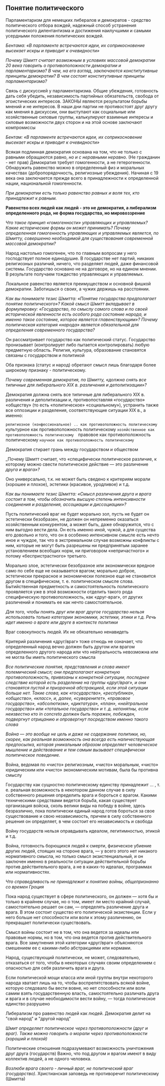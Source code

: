 ## Понятие политического 
Парламентаризм для немецких либералов и демократов - средство политического отбора вождей, надежный способ устранения политического дилентантизма и достижения наилучшими и самыми усердными положения политических вождей.

_Бентама: «В парламенте встречаются идеи, их соприкосновение высекает искры и приводит к очевидности»_

_Почему Шмитт считает возможным в условиях массовой демократии 20 века говорить о противоположности демократии и парламентаризма? В чем, на его взгляд, заключаются конститутивные принципы демократии? В чем состоят конститутивные принципы парламентаризма?_

Связь с дискуссией у парламентаризма. Общие убеждения, готовность дать себя убедить, независимость партийных обязательств, свобода от эгоистических интересов. ЗАКОНЫ являются результатом борьбы мнений и не интересов. В наши дни партии не противостоят друг другу как мнения в дискуссии, они выступают как социальные или хозяйственные силовые группы, калькулируют взаимные интересы и силовые возможности двух сторон и на этой основе заключают компромиссы

_Бентам: «В парламенте встречаются идеи, их соприкосновение высекает искры и приводит к очевидности»_

Всякая подлинная демократия основана на том, что не только с равными обращаются равно, _но и с неравными неравно._ (Не гражданин - нет прав) Демократия требует гомогенности, а не гетерогенности. Обнаружить равенство можно в определенный физ и моральных качествах (добропорядочность, религиозные убеждения). Начиная с 19 века она заключается прежде всего в принадлежности к определенной нации, национальной гомогенности. 

_При демократии есть только равенство равных и воля тех, кто принадлежит к равным._

__Равенство всех людей как людей - это не демократия, а либерализм определенного рода, не форма государства, но мировоззрение__

_Что такое принцип «гомогенности» управляющих и управляемых? Какие исторические формы он может принимать? Почему определенная гомогенность управляющих и управляемых является, по Шмитту, совершенно необходимой для существования современной массовой демократии?_

Народ настолько гомогенен, что по главным вопросам у него господствует полное единодушие. В государстве нет партий, никаких религиозных различий, ничего, что разделяет людей, даже финансовой системы. Государство основано не на договоре, но на едином мнении. В результате получаем тождество управляющих и управляемых.

Локальное равенство является преимуществом и основной фишкой демократии. Заботишься о своих, а чужих держишь на расстоянии.  

_Как вы понимаете тезис Шмитта: «Понятие государства предполагает понятие политического»? Какой смысл Шмитт вкладывает в формулировку: «Государство, по смыслу самого слова и по своей исторической явленности есть особого рода состояние народа, и именно такое состояние, которое является главенствующим»? Почему политическая категория «народа» является обязательной для определения современного государства?_

Он рассматривает государство как политический статус. Государство пронизывает (контролирует либо пытается контролировать) любую предметную область. Религия, культура, образование становятся связаны с государством и политикой

Оба признака (статус и народ) обретают смысл лишь благодаря более широкому признаку - политическому.

_Почему современная демократия, по Шмитту, «должна снять все типичные для либерального XIX в. различения и деполитизации»?_

Демократия должна снять все типичные для либерального XIX в. различения и деполитизации и, противопоставляя «государство» «обществу» (то есть «политическое» «социальному»), устранить также все оппозиции и разделения, соответствующие ситуации XIX в., а именно: 

`религиозное (конфессиональное) .. как противоположность политическому
`культурное как противоположность политическому 
`хозяйственное как противоположность политическому 
`правовое как противоположность политическому 
`научное как противоположность политическому`

Демократия стирает грань между государством и обществом

_Почему Шмитт считает, что «специфически политическое различие, к которому можно свести политическое действие — это различение _друга и врага»?_ 

Оно универсально, т.к. не может быть сведено к критериям морали (хорошее и плохое), эстетики (красивое, уродливое) и т.д.

_Как вы понимаете тезис Шмитта: «Смысл различения друга и врага состоит в том, чтобы обозначить высшую степень интенсивности соединения и разделения, ассоциации и диссоциации»?_

Пусть политический враг не будет морально зол, пусть не будет он эстетически безобразен, не должен он непременно оказаться хозяйственным конкурентом, а может быть, даже обнаружится, что с ним выгодно вести дела. Он есть именно иной, чужой, а для существа его довольно и того, что он в особенно интенсивном смысле есть нечто иное и чуждое, так что в экстремальном случае возможны конфликты с ним, которые не могут быть разрешены ни предпринятым заранее установлением всеобщих норм, ни приговором «непричастного» и потому «беспристрастного» третьего.

Морально злое, эстетически безобразное или экономически вредное само по себе еще не оказывается врагом; морально доброе, эстетически прекрасное и экономически полезное еще не становится другом в специфическом, т. е. политическом смысле слова. Бытийственная предметность и самостоятельность политического проявляется уже в этой возможности отделить такого рода специфическую противоположность, как «друг-враг», от других различений и понимать ее как нечто самостоятельное.

_Для того, чтобы понять друг или враг другое государство нельзя использовать только категории экономики, эстетики, этики и т.д. Речь идет именно о враге или друге в контексте политики_

Враг совокупность людей. Их не обязательно ненавидеть

Критерий различения «друг/враг» тоже отнюдь не означает, что определенный народ вечно должен быть другом или врагом определенного другого народа или что нейтральность невозможна или не могла бы иметь политического смысла

_Все политические понятия, представления и слова имеют полемический смысл; они предполагают конкретную противоположность, привязаны к конкретной ситуации, последнее следствие которой есть разделение на группы «друг/враг», и они становятся пустой и призрачной абстракцией, если этой ситуации больше нет. Такие слова, как «государство», «республика», «общество», «класс», и, далее, «суверенитет», «правовое государство», «абсолютизм», «диктатура», «план», «нейтральное государство» или «тотальное государство» и т. д. непонятны, если неизвестно кто in concreto должен быть поражен, побежден, подвергнут отрицанию и опровергнут посредством именно такого слова_

_Война — это вообще не цель и даже не содержание политики, но, скорее, как реальная возможность она всегда есть наличествующая предпосылка, которая уникальным образом определяет человеческое мышление и действование и тем самым вызывает специфически политическое поведение._

Война, ведомая по «чисто» религиозным, «чисто» моральным, «чисто» юридическим или «чисто» экономическим мотивам, была бы противна смыслу

Государству как сущностно политическому единству принадлежит ... , т. е. реальная возможность в некотором данном случае в силу собственного решения определить врага и бороться с врагом. Какими техническими средствами ведется борьба, какая существует организация войска, сколь велики виды на победу в войне, здесь безразлично, пока политически единый народ готов бороться за свое существование и свою независимость, причем в силу собственного решения он определяет, в чем состоит его независимость и свобода

Войну государств нельзя оправдывать идеалом, легитимностью, этикой и т.д.

Война, готовность борющихся людей к смерти, физическое убиение других людей, стоящих на стороне врага, — у всего этого нет никакого нормативного смысла, но только смысл экзистенциальный, и он заключен именно в реальности ситуации действительной борьбы против действительного врага, а не в каких-то идеалах, программах или нормативностях.

_Что справедливость не принадлежит к понятию войны, общепризнанно со времен Гроция_

Пока народ существует в сфере политического, он должен — хотя бы и только в крайнем случае, но о том, имеет ли место крайний случай, самостоятельно решает он сам, — определять различение друга и врага. В этом состоит существо его политической экзистенции. Если у него больше нет способности или воли к этому различению, он прекращает политически существовать.

Смысл войны состоит не в том, что она ведется за идеалы или правовые нормы, но в том, что она ведется против действительного врага. Все замутнения этой категории «друг/враг» объясняются смешением ее с какими-либо абстракциями или нормами.

Народ, существующий политически, не может, следовательно, отказаться от того, чтобы в некоторых случаях своим определением с опасностью для себя различить врага и друга.

Если политической мощи класса или иной группы внутри некоторого народа хватает лишь на то, чтобы воспрепятствовать всякой войне, которую следовало бы вести вовне, но  нет способности или воли самим взять государственную власть, самостоятельно различать друга и врага и в случае необходимости вести войну, — тогда политическое единство разрушено

Либерализм про равенство людей как людей. Демократия делит на "свой народ" и "другой народ"

_Шмит определяет политическое через противоположности (друг и враг). Также можно говорить о морали через противоположности (хороший и плохой)_

Политические отношения подразумевают возможность уничтожения друг друга (государств) Важно, что под другом и врагом имеют в виду коллектив людей, а не одного человека.

_Возлюби врага своего - личный враг, не политический враг (государство)_. Христианская заповедь не противоречит политическому (Шмитта)